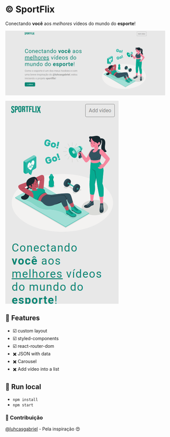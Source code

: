 # :copyright: SportFlix

Conectando **você** aos *melhores* vídeos do mundo do **esporte**!

![Home desktop](https://raw.githubusercontent.com/laisfrigerio/sport-flix/master/screenshots/home-desktop.png)

![Home mobile](https://raw.githubusercontent.com/laisfrigerio/sport-flix/master/screenshots/home-mobile.png)

## :pencil: Features

- :ballot_box_with_check: custom layout
- :ballot_box_with_check: styled-components
- :ballot_box_with_check: react-router-dom
- :heavy_multiplication_x: JSON with data
- :heavy_multiplication_x: Carousel
- :heavy_multiplication_x: Add vídeo into a list

## :gem: Run local

- `npm install`
- `npm start`

### :muscle: Contribuição

[@luhcasgabriel](https://github.com/lucashgabriel/) - Pela inspiração :heart_eyes: